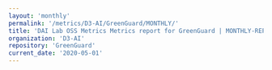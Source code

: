 ```yaml
---
layout: 'monthly'
permalink: '/metrics/D3-AI/GreenGuard/MONTHLY/'
title: 'DAI Lab OSS Metrics Metrics report for GreenGuard | MONTHLY-REPORT-2020-05-01'
organization: 'D3-AI'
repository: 'GreenGuard'
current_date: '2020-05-01'
---
```

